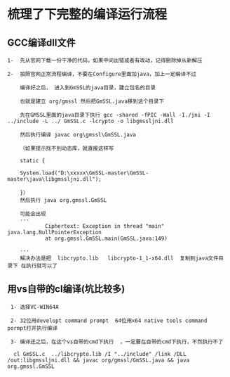 # 梳理了下完整的编译运行流程

## GCC编译dll文件

    1-  先从官网下载一份干净的代码，如果中间出错或者有改动，记得删除掉从新解压  

    2-  按照官网正常流程编译，不要在Configure里面加java，加上一定编译不过   

        编译好之后， 进入到GmSSL的java目录，建立包名的目录  

        也就是建立 org/gmssl 然后把GmSSL.java移到这个目录下  

        先在GMSSL里面的java目录下执行 gcc -shared -fPIC -Wall -I./jni -I ../include -L ../ GmSSL.c -lcrypto -o libgmssljni.dll  

        然后执行编译 javac org\gmssl\GmSSL.java  

        （如果提示找不到动态库，就直接这样写  

        static {  

        System.load("D:\xxxxx\GmSSL-master\GmSSL-master\java\libgmssljni.dll");  

        }）
        然后执行 java org.gmssl.GmSSL

        可能会出现
        ···
                Ciphertext: Exception in thread "main" java.lang.NullPointerException
                at org.gmssl.GmSSL.main(GmSSL.java:149)

        ··· 
        解决办法是把  libcrypto.lib   libcrypto-1_1-x64.dll  复制到java文件目录下 在执行就可以了 
 
## 用vs自带的cl编译(坑比较多)
     1- 选择VC-WIN64A  
   
     2- 32位用developt command prompt  64位用x64 native tools command pormpt打开执行编译  
   
     3- 编译还之后，在这个vs自带的cmd下执行  ，一定要在自带的cmd下执行，不然执行不了  
   
      cl GmSSL.c  ../libcrypto.lib /I "../include" /link /DLL /out:libgmssljni.dll && javac org/gmssl/GmSSL.java && java org.gmssl.GmSSL  
